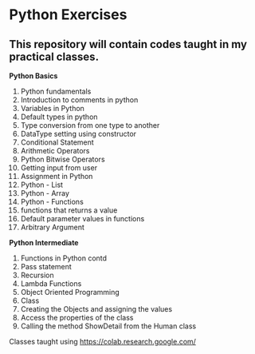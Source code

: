 # Python Exercises
## This repository will contain codes taught in my practical classes.

<b>Python Basics</b>

1. Python fundamentals
2. Introduction to comments in python
3. Variables in Python
4. Default types in python
5. Type conversion from one type to another
6. DataType setting using constructor
7. Conditional Statement
8. Arithmetic Operators
9. Python Bitwise Operators
10. Getting input from user
11. Assignment in Python
12. Python - List
13. Python - Array
14. Python - Functions
15. functions that returns a value
16. Default parameter values in functions
17. Arbitrary Argument

<b>Python Intermediate</b>
1. Functions in Python contd
2. Pass statement
3. Recursion
4. Lambda Functions
5. Object Oriented Programming
6. Class
7. Creating the Objects and assigning the values
8. Access the properties of the class
9. Calling the method ShowDetail from the Human class


Classes taught using https://colab.research.google.com/
